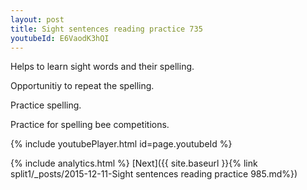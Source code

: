 ```yaml
---
layout: post
title: Sight sentences reading practice 735
youtubeId: E6VaodK3hQI
---
```

 
 
Helps to learn sight words and their spelling.

Opportunitiy to repeat the spelling. 

Practice spelling. 
 
Practice for spelling bee competitions. 
 
{% include youtubePlayer.html id=page.youtubeId %}
 
 
{% include analytics.html %} 
[Next]({{ site.baseurl }}{% link  split1/_posts/2015-12-11-Sight sentences reading practice 985.md%})
 
